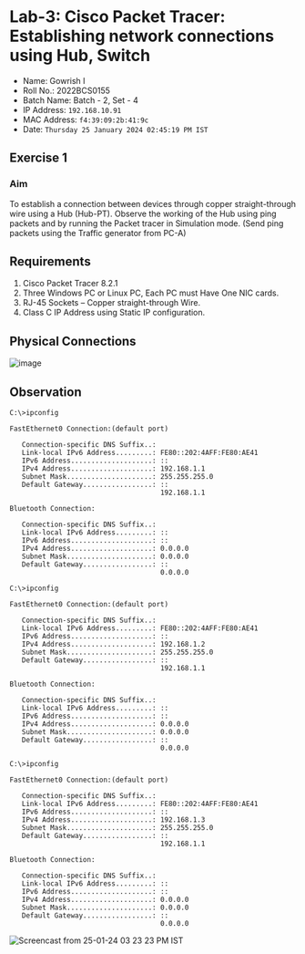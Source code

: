# Lab-3: Cisco Packet Tracer: Establishing network connections using Hub, Switch

- Name: Gowrish I  
- Roll No.: 2022BCS0155
- Batch Name: Batch - 2, Set - 4
- IP Address: `192.168.10.91`
- MAC Address: `f4:39:09:2b:41:9c`
- Date: `Thursday 25 January 2024 02:45:19 PM IST`

## Exercise 1

### Aim
To establish a connection between devices through copper straight-through wire using a Hub
(Hub-PT). Observe the working of the Hub using ping packets and by running the Packet tracer in
Simulation mode. (Send ping packets using the Traffic generator from PC-A)

## Requirements
1) Cisco Packet Tracer 8.2.1
2) Three Windows PC or Linux PC, Each PC must Have One NIC cards.
3) RJ-45 Sockets – Copper straight-through Wire.
4) Class C IP Address using Static IP configuration.

## Physical Connections
![image](https://github.com/grx6741/grx6741.github.io/assets/73749042/c82ae169-6ca9-49cb-89f6-4022943a1d43)

## Observation
```console
C:\>ipconfig

FastEthernet0 Connection:(default port)

   Connection-specific DNS Suffix..: 
   Link-local IPv6 Address.........: FE80::202:4AFF:FE80:AE41
   IPv6 Address....................: ::
   IPv4 Address....................: 192.168.1.1
   Subnet Mask.....................: 255.255.255.0
   Default Gateway.................: ::
                                     192.168.1.1

Bluetooth Connection:

   Connection-specific DNS Suffix..: 
   Link-local IPv6 Address.........: ::
   IPv6 Address....................: ::
   IPv4 Address....................: 0.0.0.0
   Subnet Mask.....................: 0.0.0.0
   Default Gateway.................: ::
                                     0.0.0.0
```

```console
C:\>ipconfig

FastEthernet0 Connection:(default port)

   Connection-specific DNS Suffix..: 
   Link-local IPv6 Address.........: FE80::202:4AFF:FE80:AE41
   IPv6 Address....................: ::
   IPv4 Address....................: 192.168.1.2
   Subnet Mask.....................: 255.255.255.0
   Default Gateway.................: ::
                                     192.168.1.1

Bluetooth Connection:

   Connection-specific DNS Suffix..: 
   Link-local IPv6 Address.........: ::
   IPv6 Address....................: ::
   IPv4 Address....................: 0.0.0.0
   Subnet Mask.....................: 0.0.0.0
   Default Gateway.................: ::
                                     0.0.0.0
```

```console
C:\>ipconfig

FastEthernet0 Connection:(default port)

   Connection-specific DNS Suffix..: 
   Link-local IPv6 Address.........: FE80::202:4AFF:FE80:AE41
   IPv6 Address....................: ::
   IPv4 Address....................: 192.168.1.3
   Subnet Mask.....................: 255.255.255.0
   Default Gateway.................: ::
                                     192.168.1.1

Bluetooth Connection:

   Connection-specific DNS Suffix..: 
   Link-local IPv6 Address.........: ::
   IPv6 Address....................: ::
   IPv4 Address....................: 0.0.0.0
   Subnet Mask.....................: 0.0.0.0
   Default Gateway.................: ::
                                     0.0.0.0
```

![Screencast from 25-01-24 03 23 23 PM IST](https://github.com/grx6741/grx6741.github.io/assets/73749042/a4a9b7d6-4257-417d-9153-c65a0682b5a0)
